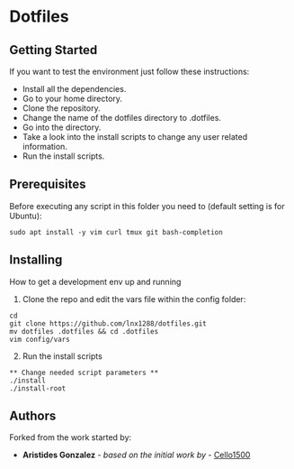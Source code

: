 # Dotfiles

## Getting Started  

If you want to test the environment just follow these instructions:  
* Install all the dependencies.  
* Go to your home directory.  
* Clone the repository.  
* Change the name of the dotfiles directory to .dotfiles.  
* Go into the directory.
* Take a look into the install scripts to change any user related information.
* Run the install scripts.  

## Prerequisites  

Before executing any script in this folder you need to (default setting is for Ubuntu):  

```
sudo apt install -y vim curl tmux git bash-completion

```
## Installing

How to get a development env up and running

1. Clone the repo and edit the vars file within the config folder:

```
cd
git clone https://github.com/lnx1288/dotfiles.git
mv dotfiles .dotfiles && cd .dotfiles
vim config/vars
```

2. Run the install scripts

```
** Change needed script parameters **
./install
./install-root
```
## Authors

Forked from the work started by:

* **Aristides Gonzalez** - *based on the initial work by* - [Cello1500](https://github.com/cello1500)

